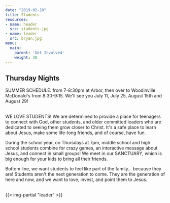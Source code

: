 ```yaml
---
date: "2019-02-10"
title: Students
resources:
- name: header
  src: students.jpg
- name: leader
  src: bryan.jpg
menu:
  main:
    parent: 'Get Involved'
    weight: 30
---
```


<h2 class="tight-header">Thursday Nights</h2> SUMMER SCHEDULE: from 7-8:30pm at Arbor, then over to Woodinville McDonald's from 8:30-9:15. We'll see you July 11, July 25, August 15th and August 29!

<br>
<br>

WE LOVE STUDENTS! We are determined to provide a place for teenagers to connect with God, other students, and older committed leaders who are dedicated to seeing them grow closer to Christ. It's a safe place to learn about Jesus, make some life-long friends, and of course, have fun.

During the school year, on Thursdays at 7pm, middle school and high school students combine for crazy games, an interactive message about Jesus, and connect in small groups! We meet in our SANCTUARY, which is big enough for your kids to bring all their friends.  

Bottom line, we want students to feel like part of the family... because they are! Students aren't the next generation to come. They are the generation of here and now, and we want to love, invest, and point them to Jesus.
<br>
<br>

{{< img-partial "leader" >}}

